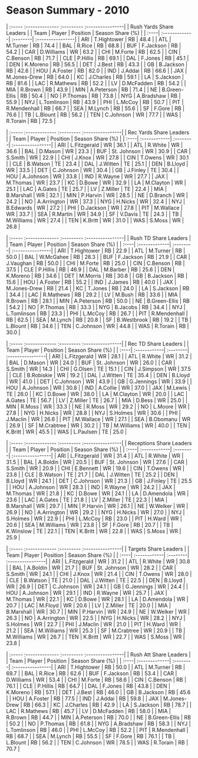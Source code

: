 # Season Summary - 2010

| :----- :-------------- :--------- :----------------|
|              Rush Yards Share Leaders              |
| Team | Player        | Position | Season Share (%) |
| :----| :-------------| :--------| :----------------|
| ARI  | T.Hightower   | RB       | 48.4             |
| ATL  | M.Turner      | RB       | 74.4             |
| BAL  | R.Rice        | RB       | 68.8             |
| BUF  | F.Jackson     | RB       | 54.2             |
| CAR  | D.Williams    | WR       | 63.2             |
| CHI  | M.Forte       | RB       | 62.5             |
| CIN  | C.Benson      | RB       | 71.7             |
| CLE  | P.Hillis      | RB       | 69.1             |
| DAL  | F.Jones       | RB       | 45.1             |
| DEN  | K.Moreno      | RB       | 56.5             |
| DET  | J.Best        | RB       | 43.3             |
| GB   | B.Jackson     | RB       | 42.6             |
| HOU  | A.Foster      | RB       | 82.0             |
| IND  | J.Addai       | RB       | 66.6             |
| JAX  | M.Jones-Drew  | RB       | 64.0             |
| KC   | J.Charles     | RB       | 59.1             |
| LA   | S.Jackson     | RB       | 81.6             |
| LAC  | R.Mathews     | RB       | 52.2             |
| LV   | D.McFadden    | RB       | 54.2             |
| MIA  | R.Brown       | RB       | 43.9             |
| MIN  | A.Peterson    | RB       | 71.4             |
| NE   | B.Green-Ellis | RB       | 50.4             |
| NO   | P.Thomas      | RB       | 73.8             |
| NYG  | A.Bradshaw    | RB       | 55.9             |
| NYJ  | L.Tomlinson   | RB       | 43.9             |
| PHI  | L.McCoy       | RB       | 50.7             |
| PIT  | R.Mendenhall  | RB       | 66.7             |
| SEA  | M.Lynch       | RB       | 55.6             |
| SF   | F.Gore        | RB       | 76.6             |
| TB   | L.Blount      | RB       | 56.2             |
| TEN  | C.Johnson     | WR       | 77.7             |
| WAS  | R.Torain      | RB       | 72.5             |

| :----- :------------- :--------- :----------------|
|              Rec Yards Share Leaders              |
| Team | Player       | Position | Season Share (%) |
| :----| :------------| :--------| :----------------|
| ARI  | L.Fitzgerald | WR       | 36.1             |
| ATL  | R.White      | WR       | 36.6             |
| BAL  | D.Mason      | WR       | 23.3             |
| BUF  | St. Johnson  | WR       | 30.9             |
| CAR  | S.Smith      | WR       | 22.9             |
| CHI  | J.Knox       | WR       | 27.8             |
| CIN  | T.Owens      | WR       | 30.1             |
| CLE  | B.Watson     | TE       | 23.4             |
| DAL  | J.Witten     | TE       | 25.1             |
| DEN  | B.Lloyd      | WR       | 33.5             |
| DET  | C.Johnson    | WR       | 30.4             |
| GB   | J.Finley     | TE       | 30.4             |
| HOU  | A.Johnson    | WR       | 33.8             |
| IND  | R.Wayne      | WR       | 27.7             |
| JAX  | M.Thomas     | WR       | 23.7             |
| KC   | D.Bowe       | WR       | 32.9             |
| LA   | M.Clayton    | WR       | 25.1             |
| LAC  | A.Gates      | TE       | 25.7             |
| LV   | Z.Miller     | TE       | 22.4             |
| MIA  | B.Marshall   | WR       | 32.1             |
| MIN  | P.Harvin     | WR       | 28.5             |
| NE   | D.Branch     | WR       | 24.2             |
| NO   | A.Arrington  | WR       | 37.3             |
| NYG  | H.Nicks      | WR       | 32.4             |
| NYJ  | B.Edwards    | WR       | 27.2             |
| PHI  | D.Jackson    | WR       | 27.8             |
| PIT  | M.Wallace    | WR       | 33.7             |
| SEA  | R.Martin     | WR       | 34.9             |
| SF   | V.Davis      | TE       | 24.3             |
| TB   | M.Williams   | WR       | 27.4             |
| TEN  | K.Britt      | WR       | 31.0             |
| WAS  | S.Moss       | WR       | 26.8             |

| :----- :-------------- :--------- :----------------|
|               Rush TD Share Leaders                |
| Team | Player        | Position | Season Share (%) |
| :----| :-------------| :--------| :----------------|
| ARI  | T.Hightower   | RB       | 22.9             |
| ATL  | M.Turner      | RB       | 50.0             |
| BAL  | W.McGahee     | RB       | 28.3             |
| BUF  | F.Jackson     | RB       | 21.9             |
| CAR  | J.Vaughan     | RB       | 50.0             |
| CHI  | M.Forte       | RB       | 25.0             |
| CIN  | C.Benson      | RB       | 37.5             |
| CLE  | P.Hillis      | RB       | 46.9             |
| DAL  | M.Barber      | RB       | 25.6             |
| DEN  | K.Moreno      | RB       | 34.6             |
| DET  | M.Morris      | RB       | 30.8             |
| GB   | B.Jackson     | RB       | 15.6             |
| HOU  | A.Foster      | RB       | 55.2             |
| IND  | J.James       | RB       | 40.0             |
| JAX  | M.Jones-Drew  | RB       | 21.4             |
| KC   | T.Jones       | RB       | 24.0             |
| LA   | S.Jackson     | RB       | 34.4             |
| LAC  | R.Mathews     | RB       | 29.2             |
| LV   | M.Bush        | RB       | 33.6             |
| MIA  | R.Brown       | RB       | 28.1             |
| MIN  | A.Peterson    | RB       | 50.0             |
| NE   | B.Green-Ellis | RB       | 54.2             |
| NO   | P.Thomas      | RB       | 33.3             |
| NYG  | B.Jacobs      | RB       | 34.4             |
| NYJ  | L.Tomlinson   | RB       | 23.3             |
| PHI  | L.McCoy       | RB       | 26.7             |
| PIT  | R.Mendenhall  | RB       | 62.5             |
| SEA  | M.Lynch       | RB       | 20.8             |
| SF   | B.Westbrook   | RB       | 19.2             |
| TB   | L.Blount      | RB       | 34.6             |
| TEN  | C.Johnson     | WR       | 44.8             |
| WAS  | R.Torain      | RB       | 30.0             |

| :----- :------------- :--------- :----------------|
|                Rec TD Share Leaders               |
| Team | Player       | Position | Season Share (%) |
| :----| :------------| :--------| :----------------|
| ARI  | L.Fitzgerald | WR       | 28.1             |
| ATL  | R.White      | WR       | 31.2             |
| BAL  | D.Mason      | WR       | 24.0             |
| BUF  | St. Johnson  | WR       | 26.0             |
| CAR  | S.Smith      | WR       | 14.3             |
| CHI  | G.Olsen      | TE       | 15.1             |
| CIN  | J.Simpson    | WR       | 37.5             |
| CLE  | B.Robiskie   | WR       | 19.2             |
| DAL  | J.Witten     | TE       | 35.4             |
| DEN  | B.Lloyd      | WR       | 41.0             |
| DET  | C.Johnson    | WR       | 43.9             |
| GB   | G.Jennings   | WR       | 33.9             |
| HOU  | A.Johnson    | WR       | 30.8             |
| IND  | A.Collie     | WR       | 37.0             |
| JAX  | M.Lewis      | TE       | 26.0             |
| KC   | D.Bowe       | WR       | 38.0             |
| LA   | M.Clayton    | WR       | 20.0             |
| LAC  | A.Gates      | TE       | 56.7             |
| LV   | Z.Miller     | TE       | 26.7             |
| MIA  | D.Bess       | WR       | 25.0             |
| MIN  | R.Moss       | WR       | 33.3             |
| NE   | R.Moss       | WR       | 29.2             |
| NO   | L.Moore      | WR       | 27.8             |
| NYG  | H.Nicks      | WR       | 28.8             |
| NYJ  | S.Holmes     | WR       | 30.6             |
| PHI  | J.Maclin     | WR       | 26.6             |
| PIT  | M.Wallace    | WR       | 27.1             |
| SEA  | B.Obomanu    | WR       | 26.9             |
| SF   | M.Crabtree   | WR       | 30.2             |
| TB   | M.Williams   | WR       | 40.0             |
| TEN  | K.Britt      | WR       | 45.5             |
| WAS  | L.Paulsen    | TE       | 25.0             |

| :----- :------------- :--------- :----------------|
|              Receptions Share Leaders             |
| Team | Player       | Position | Season Share (%) |
| :----| :------------| :--------| :----------------|
| ARI  | L.Fitzgerald | WR       | 31.4             |
| ATL  | R.White      | WR       | 31.5             |
| BAL  | A.Boldin     | WR       | 20.5             |
| BUF  | St. Johnson  | WR       | 27.6             |
| CAR  | S.Smith      | WR       | 20.9             |
| CHI  | E.Bennett    | WR       | 19.6             |
| CIN  | T.Owens      | WR       | 23.8             |
| CLE  | B.Watson     | TE       | 21.7             |
| DAL  | J.Witten     | TE       | 25.2             |
| DEN  | B.Lloyd      | WR       | 24.1             |
| DET  | C.Johnson    | WR       | 21.3             |
| GB   | J.Finley     | TE       | 25.5             |
| HOU  | A.Johnson    | WR       | 28.3             |
| IND  | R.Wayne      | WR       | 24.2             |
| JAX  | M.Thomas     | WR       | 21.8             |
| KC   | D.Bowe       | WR       | 24.1             |
| LA   | D.Amendola   | WR       | 23.6             |
| LAC  | A.Gates      | TE       | 21.8             |
| LV   | Z.Miller     | TE       | 22.3             |
| MIA  | B.Marshall   | WR       | 29.7             |
| MIN  | P.Harvin     | WR       | 26.1             |
| NE   | W.Welker     | WR       | 26.9             |
| NO   | A.Arrington  | WR       | 29.2             |
| NYG  | H.Nicks      | WR       | 27.0             |
| NYJ  | S.Holmes     | WR       | 22.9             |
| PHI  | L.McCoy      | RB       | 23.0             |
| PIT  | H.Ward       | WR       | 20.6             |
| SEA  | M.Williams   | WR       | 23.8             |
| SF   | F.Gore       | RB       | 20.7             |
| TB   | K.Winslow    | TE       | 22.1             |
| TEN  | K.Britt      | WR       | 22.8             |
| WAS  | S.Moss       | WR       | 25.9             |

| :----- :------------- :--------- :----------------|
|               Targets Share Leaders               |
| Team | Player       | Position | Season Share (%) |
| :----| :------------| :--------| :----------------|
| ARI  | L.Fitzgerald | WR       | 31.2             |
| ATL  | R.White      | WR       | 30.8             |
| BAL  | A.Boldin     | WR       | 21.7             |
| BUF  | St. Johnson  | WR       | 28.2             |
| CAR  | S.Smith      | WR       | 24.1             |
| CHI  | J.Knox       | WR       | 21.4             |
| CIN  | T.Owens      | WR       | 28.0             |
| CLE  | B.Watson     | TE       | 21.0             |
| DAL  | J.Witten     | TE       | 22.5             |
| DEN  | B.Lloyd      | WR       | 26.9             |
| DET  | C.Johnson    | WR       | 24.1             |
| GB   | G.Jennings   | WR       | 24.4             |
| HOU  | A.Johnson    | WR       | 29.1             |
| IND  | R.Wayne      | WR       | 25.7             |
| JAX  | M.Thomas     | WR       | 22.1             |
| KC   | D.Bowe       | WR       | 28.1             |
| LA   | D.Amendola   | WR       | 20.7             |
| LAC  | M.Floyd      | WR       | 20.6             |
| LV   | Z.Miller     | TE       | 20.0             |
| MIA  | B.Marshall   | WR       | 30.7             |
| MIN  | P.Harvin     | WR       | 24.9             |
| NE   | W.Welker     | WR       | 26.3             |
| NO   | A.Arrington  | WR       | 22.5             |
| NYG  | H.Nicks      | WR       | 28.2             |
| NYJ  | S.Holmes     | WR       | 22.7             |
| PHI  | J.Maclin     | WR       | 21.0             |
| PIT  | H.Ward       | WR       | 21.2             |
| SEA  | M.Williams   | WR       | 25.3             |
| SF   | M.Crabtree   | WR       | 20.9             |
| TB   | M.Williams   | WR       | 26.7             |
| TEN  | K.Britt      | WR       | 22.7             |
| WAS  | S.Moss       | WR       | 23.8             |

| :----- :-------------- :--------- :----------------|
|               Rush Att Share Leaders               |
| Team | Player        | Position | Season Share (%) |
| :----| :-------------| :--------| :----------------|
| ARI  | T.Hightower   | RB       | 50.0             |
| ATL  | M.Turner      | RB       | 69.7             |
| BAL  | R.Rice        | RB       | 62.6             |
| BUF  | F.Jackson     | RB       | 53.4             |
| CAR  | D.Williams    | WR       | 53.4             |
| CHI  | M.Forte       | RB       | 58.6             |
| CIN  | C.Benson      | RB       | 76.1             |
| CLE  | P.Hillis      | RB       | 64.7             |
| DAL  | F.Jones       | RB       | 43.8             |
| DEN  | K.Moreno      | RB       | 57.1             |
| DET  | J.Best        | RB       | 46.0             |
| GB   | B.Jackson     | RB       | 45.6             |
| HOU  | A.Foster      | RB       | 77.5             |
| IND  | J.Addai       | RB       | 59.8             |
| JAX  | M.Jones-Drew  | RB       | 66.3             |
| KC   | J.Charles     | RB       | 42.9             |
| LA   | S.Jackson     | RB       | 78.7             |
| LAC  | R.Mathews     | RB       | 45.7             |
| LV   | D.McFadden    | RB       | 58.0             |
| MIA  | R.Brown       | RB       | 44.7             |
| MIN  | A.Peterson    | RB       | 70.0             |
| NE   | B.Green-Ellis | RB       | 50.2             |
| NO   | P.Thomas      | RB       | 61.8             |
| NYG  | A.Bradshaw    | RB       | 58.3             |
| NYJ  | L.Tomlinson   | RB       | 46.0             |
| PHI  | L.McCoy       | RB       | 52.2             |
| PIT  | R.Mendenhall  | RB       | 68.7             |
| SEA  | M.Lynch       | RB       | 55.5             |
| SF   | F.Gore        | RB       | 76.1             |
| TB   | L.Blount      | RB       | 56.2             |
| TEN  | C.Johnson     | WR       | 78.5             |
| WAS  | R.Torain      | RB       | 70.7             |

